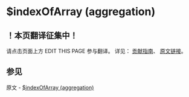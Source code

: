 # $indexOfArray (aggregation)

## ！本页翻译征集中！

请点击页面上方 EDIT THIS PAGE 参与翻译。
详见：
[贡献指南]( https://github.com/JinMuInfo/MongoDB-Manual-zh/blob/master/CONTRIBUTING.md )、
[原文链接](  https://docs.mongodb.com/manual/reference/operator/aggregation/indexOfArray/  )。

## 参见

原文 - [$indexOfArray (aggregation)]( https://docs.mongodb.com/manual/reference/operator/aggregation/indexOfArray/ )

